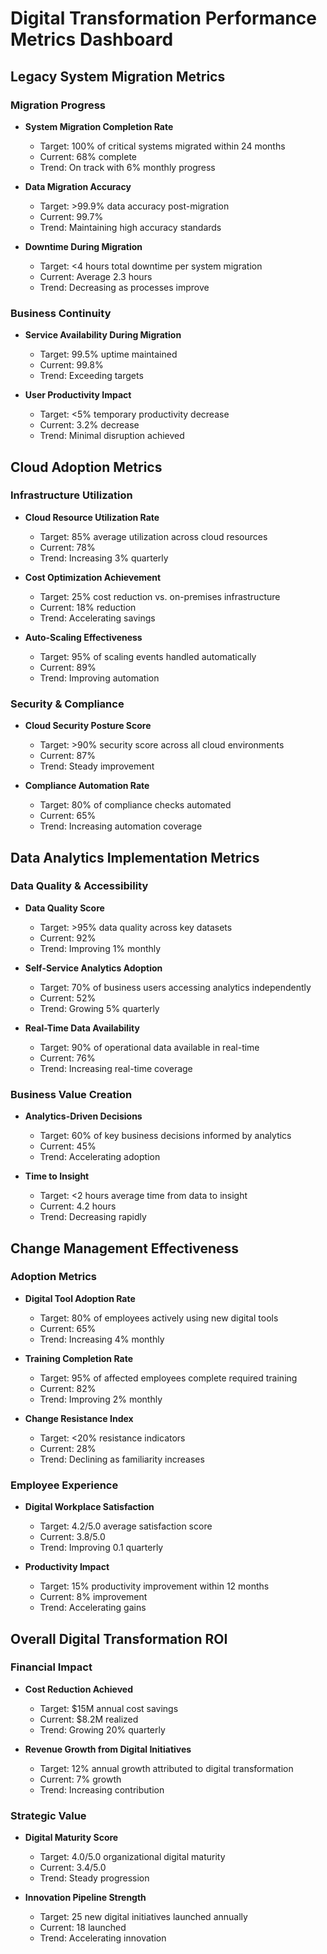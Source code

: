 # Digital Transformation Performance Metrics Dashboard

## Legacy System Migration Metrics

### Migration Progress
- **System Migration Completion Rate**
  - Target: 100% of critical systems migrated within 24 months
  - Current: 68% complete
  - Trend: On track with 6% monthly progress

- **Data Migration Accuracy**
  - Target: >99.9% data accuracy post-migration
  - Current: 99.7%
  - Trend: Maintaining high accuracy standards

- **Downtime During Migration**
  - Target: <4 hours total downtime per system migration
  - Current: Average 2.3 hours
  - Trend: Decreasing as processes improve

### Business Continuity
- **Service Availability During Migration**
  - Target: 99.5% uptime maintained
  - Current: 99.8%
  - Trend: Exceeding targets

- **User Productivity Impact**
  - Target: <5% temporary productivity decrease
  - Current: 3.2% decrease
  - Trend: Minimal disruption achieved

## Cloud Adoption Metrics

### Infrastructure Utilization
- **Cloud Resource Utilization Rate**
  - Target: 85% average utilization across cloud resources
  - Current: 78%
  - Trend: Increasing 3% quarterly

- **Cost Optimization Achievement**
  - Target: 25% cost reduction vs. on-premises infrastructure
  - Current: 18% reduction
  - Trend: Accelerating savings

- **Auto-Scaling Effectiveness**
  - Target: 95% of scaling events handled automatically
  - Current: 89%
  - Trend: Improving automation

### Security & Compliance
- **Cloud Security Posture Score**
  - Target: >90% security score across all cloud environments
  - Current: 87%
  - Trend: Steady improvement

- **Compliance Automation Rate**
  - Target: 80% of compliance checks automated
  - Current: 65%
  - Trend: Increasing automation coverage

## Data Analytics Implementation Metrics

### Data Quality & Accessibility
- **Data Quality Score**
  - Target: >95% data quality across key datasets
  - Current: 92%
  - Trend: Improving 1% monthly

- **Self-Service Analytics Adoption**
  - Target: 70% of business users accessing analytics independently
  - Current: 52%
  - Trend: Growing 5% quarterly

- **Real-Time Data Availability**
  - Target: 90% of operational data available in real-time
  - Current: 76%
  - Trend: Increasing real-time coverage

### Business Value Creation
- **Analytics-Driven Decisions**
  - Target: 60% of key business decisions informed by analytics
  - Current: 45%
  - Trend: Accelerating adoption

- **Time to Insight**
  - Target: <2 hours average time from data to insight
  - Current: 4.2 hours
  - Trend: Decreasing rapidly

## Change Management Effectiveness

### Adoption Metrics
- **Digital Tool Adoption Rate**
  - Target: 80% of employees actively using new digital tools
  - Current: 65%
  - Trend: Increasing 4% monthly

- **Training Completion Rate**
  - Target: 95% of affected employees complete required training
  - Current: 82%
  - Trend: Improving 2% monthly

- **Change Resistance Index**
  - Target: <20% resistance indicators
  - Current: 28%
  - Trend: Declining as familiarity increases

### Employee Experience
- **Digital Workplace Satisfaction**
  - Target: 4.2/5.0 average satisfaction score
  - Current: 3.8/5.0
  - Trend: Improving 0.1 quarterly

- **Productivity Impact**
  - Target: 15% productivity improvement within 12 months
  - Current: 8% improvement
  - Trend: Accelerating gains

## Overall Digital Transformation ROI

### Financial Impact
- **Cost Reduction Achieved**
  - Target: $15M annual cost savings
  - Current: $8.2M realized
  - Trend: Growing 20% quarterly

- **Revenue Growth from Digital Initiatives**
  - Target: 12% annual growth attributed to digital transformation
  - Current: 7% growth
  - Trend: Increasing contribution

### Strategic Value
- **Digital Maturity Score**
  - Target: 4.0/5.0 organizational digital maturity
  - Current: 3.4/5.0
  - Trend: Steady progression

- **Innovation Pipeline Strength**
  - Target: 25 new digital initiatives launched annually
  - Current: 18 launched
  - Trend: Accelerating innovation